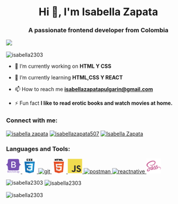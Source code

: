 
<h1 align="center">Hi 👋, I'm Isabella Zapata</h1>
<h3 align="center">A passionate frontend developer from Colombia</h3>
<img src="https://c.tenor.com/y2JXkY1pXkwAAAAM/cat-computer.gif" width="70%">
<p align="left"> <img src="https://komarev.com/ghpvc/?username=isabella2303&label=Profile%20views&color=0e75b6&style=flat" alt="isabella2303" /> </p>

- 🔭 I’m currently working on **HTML Y CSS**

- 🌱 I’m currently learning **HTML,CSS Y REACT**

- 📫 How to reach me **isabellazapatapulgarin@gmail.com**

- ⚡ Fun fact **I like to read erotic books and watch movies at home.**

<h3 align="left">Connect with me:</h3>
<p align="left">
<a href="https://fb.com/isabella zapata" target="blank"><img align="center" src="https://raw.githubusercontent.com/rahuldkjain/github-profile-readme-generator/master/src/images/icons/Social/facebook.svg" alt="isabella zapata" height="30" width="40" /></a>
<a href="https://instagram.com/isabellazapata507" target="blank"><img align="center" src="https://raw.githubusercontent.com/rahuldkjain/github-profile-readme-generator/master/src/images/icons/Social/instagram.svg" alt="isabellazapata507" height="30" width="40" /></a>
<a href="https://discord.gg/Isabella Zapata" target="blank"><img align="center" src="https://raw.githubusercontent.com/rahuldkjain/github-profile-readme-generator/master/src/images/icons/Social/discord.svg" alt="Isabella Zapata" height="30" width="40" /></a>
</p>

<h3 align="left">Languages and Tools:</h3>
<p align="left"> <a href="https://getbootstrap.com" target="_blank" rel="noreferrer"> <img src="https://raw.githubusercontent.com/devicons/devicon/master/icons/bootstrap/bootstrap-plain-wordmark.svg" alt="bootstrap" width="40" height="40"/> </a> <a href="https://www.w3schools.com/css/" target="_blank" rel="noreferrer"> <img src="https://raw.githubusercontent.com/devicons/devicon/master/icons/css3/css3-original-wordmark.svg" alt="css3" width="40" height="40"/> </a> <a href="https://git-scm.com/" target="_blank" rel="noreferrer"> <img src="https://www.vectorlogo.zone/logos/git-scm/git-scm-icon.svg" alt="git" width="40" height="40"/> </a> <a href="https://www.w3.org/html/" target="_blank" rel="noreferrer"> <img src="https://raw.githubusercontent.com/devicons/devicon/master/icons/html5/html5-original-wordmark.svg" alt="html5" width="40" height="40"/> </a> <a href="https://developer.mozilla.org/en-US/docs/Web/JavaScript" target="_blank" rel="noreferrer"> <img src="https://raw.githubusercontent.com/devicons/devicon/master/icons/javascript/javascript-original.svg" alt="javascript" width="40" height="40"/> </a> <a href="https://postman.com" target="_blank" rel="noreferrer"> <img src="https://www.vectorlogo.zone/logos/getpostman/getpostman-icon.svg" alt="postman" width="40" height="40"/> </a> <a href="https://reactnative.dev/" target="_blank" rel="noreferrer"> <img src="https://reactnative.dev/img/header_logo.svg" alt="reactnative" width="40" height="40"/> </a> <a href="https://sass-lang.com" target="_blank" rel="noreferrer"> <img src="https://raw.githubusercontent.com/devicons/devicon/master/icons/sass/sass-original.svg" alt="sass" width="40" height="40"/> </a> </p>

<p><img align="left" src="https://github-readme-stats.vercel.app/api/top-langs?username=isabella2303&show_icons=true&locale=en&layout=compact" alt="isabella2303" /></p>

<p>&nbsp;<img align="center" src="https://github-readme-stats.vercel.app/api?username=isabella2303&show_icons=true&locale=en" alt="isabella2303" /></p>

<p><img align="center" src="https://github-readme-streak-stats.herokuapp.com/?user=isabella2303&" alt="isabella2303" /></p>
